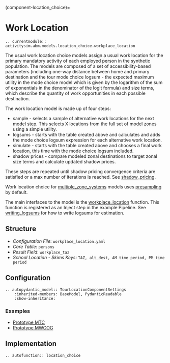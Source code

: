 (component-location_choice)=
# Work Location

```{eval-rst}
.. currentmodule:: activitysim.abm.models.location_choice.workplace_location
```

The usual work location choice models assign a usual work location for the primary
mandatory activity of each employed person in the
synthetic population. The models are composed of a set of accessibility-based parameters
(including one-way distance between home and primary destination and the tour mode choice
logsum - the expected maximum utility in the mode choice model which is given by the
logarithm of the sum of exponentials in the denominator of the logit formula) and size terms,
which describe the quantity of work opportunities in each possible destination.

The work location model is made up of four steps:
  * sample - selects a sample of alternative work locations for the next model step. This selects X locations from the full set of model zones using a simple utility.
  * logsums - starts with the table created above and calculates and adds the mode choice logsum expression for each alternative work location.
  * simulate - starts with the table created above and chooses a final work location, this time with the mode choice logsum included.
  * shadow prices - compare modeled zonal destinations to target zonal size terms and calculate updated shadow prices.

These steps are repeated until shadow pricing convergence criteria are satisfied or a max number of iterations is reached.  See [shadow_pricing](shadow_pricing).

Work location choice for [multiple_zone_systems](multiple_zone_systems) models uses [presampling](presampling) by default.

The main interfaces to the model is the [workplace_location](activitysim.abm.models.location_choice.workplace_location) function.
This function is registered as an Inject step in the example Pipeline.  See [writing_logsums](writing_logsums) for how to write logsums for estimation.

## Structure

- *Configuration File*: `workplace_location.yaml`
- *Core Table*: `persons`
- *Result Field*: `workplace_taz`
- *School Location - Skims Keys*: `TAZ, alt_dest, AM time period, PM time period`

## Configuration

```{eval-rst}
.. autopydantic_model:: TourLocationComponentSettings
    :inherited-members: BaseModel, PydanticReadable
    :show-inheritance:
```

### Examples

- [Prototype MTC](https://github.com/ActivitySim/activitysim/blob/main/activitysim/examples/prototype_mtc/configs/workplace_location.yaml)
- [Prototype MWCOG](https://github.com/ActivitySim/activitysim/blob/main/activitysim/examples/prototype_mwcog/configs/workplace_location.yaml)


## Implementation

```{eval-rst}
.. autofunction:: location_choice
```
